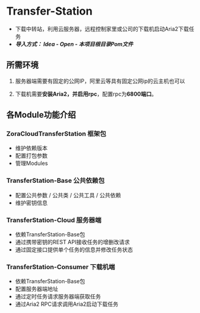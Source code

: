 # Transfer-Station

* 下载中转站，利用云服务器，远程控制家里或公司的下载机启动Aria2下载任务
* ***导入方式： Idea - Open - 本项目根目录Pom文件*** 

## 所需环境

1. 服务器端需要有固定的公网IP，阿里云等具有固定公网ip的云主机也可以

2. 下载机需要**安装Aria2，并启用rpc**，配置rpc为**6800端口**。

## 各Module功能介绍

### ZoraCloudTransferStation 框架包

* 维护依赖版本
* 配置打包参数
* 管理Modules

### TransferStation-Base 公共依赖包

* 配置公共参数 / 公共类 / 公共工具 / 公共依赖
* 维护密钥信息

### TransferStation-Cloud 服务器端

* 依赖TransferStation-Base包
* 通过携带密钥的REST API接收任务的增删改请求
* 通过固定接口提供单个任务的信息并修改任务状态

### TransferStation-Consumer 下载机端

* 依赖TransferStation-Base包
* 配置服务器端地址
* 通过定时任务请求服务器端获取任务
* 通过Aria2 RPC请求调用Aria2启动下载任务
